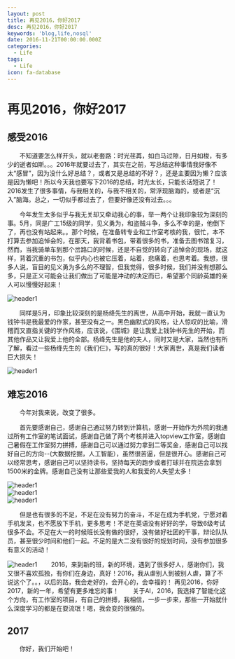 ```yaml
---
layout: post
title: 再见2016，你好2017
desc: 再见2016，你好2017
keywords: 'blog,life,nosql'
date: 2016-11-21T00:00:00.000Z
categories:
  - Life
tags:
  - Life
icon: fa-database
---
```


# 再见2016，你好2017

## 感受2016
　　不知道要怎么样开头，就以老套路：时光荏苒，如白马过隙，日月如梭，有多少的逝者如斯。。。2016年就要过去了，其实在之前，写总结这种事情我好像不太“感冒”，因为没什么好总结？，或者又是总结的不好？，还是主要因为懒？应该是因为懒吧！所以今天我也要写下2016的总结，时光太长，只能长话短说了！
2016发生了很多事情，与我相关的，与我不相关的，常浮现脑海的，或者是“沉入”脑海。总之，一切似乎都过去了，但要好像还没有过去。。。

　　今年发生太多似乎与我无关却又牵动我心的事，举一两个让我印象较为深刻的事。5月，同是广工15级的同学，见义勇为，和盗贼斗争，多么不幸的是，他倒下了，再也没有站起来。。那个时候，在准备转专业和工作室考核的我，很忙，本不打算去参加追悼会的，在那天，我背着书包，带着很多的书，准备去图书馆复习，然而，当我骑单车到那个岔路口的时候，还是不自觉的转向了追悼会的现场，就这样，背着沉重的书包，似乎内心也被它压着，站着，悲痛着，也思考着。我想，很多人说，盲目的见义勇为多么的不理智，但我觉得，很多时候，我们并没有想那么多，只是正义可能会让我们做出了可能是冲动的决定而已，希望那个同龄英雄的亲人可以慢慢好起来！
  
<img src="{{ site.img_path }}/life/say2016_2.jpg" alt="header1"/>

　　同样是5月，印象比较深刻的是杨绛先生的离世，从高中开始，我就一直认为钱钟书是我最爱的作家，甚至没有之一。黑色幽默式的风格，让人惊叹的比喻，滑稽而又直指关键的学作风格，应该说，《围城》是让我爱上钱钟书先生的开始，而其他作品又让我爱上他的全部。杨绛先生是他的夫人，同时又是大家，当然也有所了解，看过一些杨绛先生的《我们仨》，写的真的很好！大家离世，真是我们读者巨大损失！
  <div>
<img src="{{ site.img_path }}/life/say2016_4.jpg" alt="header1"/>
 </div>
 
## 难忘2016
　　今年对我来说，改变了很多。

　　首先要感谢自己，感谢自己通过努力转到计算机，感谢一开始作为外院的我通过所有工作室的笔试面试，感谢自己做了两个考核并进入topview工作室，感谢自己暑假在工作室努力拼搏，感谢自己可以通过努力拿到二等奖金，感谢自己可以找好自己的方向--(大数据挖掘，人工智能），虽然很苦逼，但是很开心。感谢自己可以经常思考，感谢自己可以坚持读书，坚持每天的跑步或者打球并在院运会拿到1500米的金牌。感谢自己没有让那些爱我的人和我爱的人失望太多！
  <div>
<img src="{{ site.img_path }}/life/say2016_1.jpg" alt="header1"/>
</div>

<div>
<img src="{{ site.img_path }}/life/say2016_5.jpg" alt="header1" />
</div>

<div>
<img src="{{ site.img_path }}/life/say2016_6.jpg" alt="header1" />
</div>

　　但是也有很多的不足，不足在没有努力的奋斗，不足在成为手机党，宁愿对着手机发呆，也不愿放下手机，更多思考！不足在英语没有好好的学，导致6级考试很多不会。不足在大一的时候班长没有做的很好，没有做好社团的干事，辩论队队员，甚至很少时间和他们一起。不足的是大二没有很好的规划时间，没有参加很多有意义的活动！

<img src="{{ site.img_path }}/life/say2016_3.jpg" alt="header1" />
　　2016，来到新的班，新的环境，遇到了很多好人，感谢你们，我又很不喜欢孤独，有你们在身边，真好！2016，我从虐别人到被别人虐，算了不说这个了。。，以后的路，我会走好的，会开心的，会幸福的！
再见2016，你好2017，新的一年，希望有更多难忘的事！
　　关于AI，2016，我选择了智能化这个方向，有工作室的项目，有自己的拼搏，我相信，一步一步来，那些一开始就什么深度学习的都是在耍流氓！嗯，我会变的很强的。

## 2017
	
    
    
    
    
　　你好，我们开始吧！



 <!-- 多说评论框 start -->
  <div class="ds-thread" data-thread-key="201701011" data-title="say2016" data-url=""></div>
<!-- 多说评论框 end -->
<!-- 多说公共JS代码 start (一个网页只需插入一次) -->
<script type="text/javascript">
var duoshuoQuery = {short_name:"yzhhome"};
  (function() {
    var ds = document.createElement('script');
    ds.type = 'text/javascript';ds.async = true;
    ds.src = (document.location.protocol == 'https:' ? 'https:' : 'http:') + '//static.duoshuo.com/embed.js';
    ds.charset = 'UTF-8';
    (document.getElementsByTagName('head')[0] 
     || document.getElementsByTagName('body')[0]).appendChild(ds);
  })();
  </script>
<!-- 多说公共JS代码 end -->








